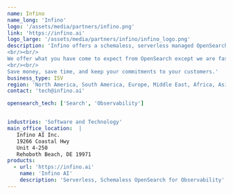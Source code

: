 ```yaml
---
name: Infino
name_long: 'Infino'
logo: '/assets/media/partners/infino.png'
link: 'https://infino.ai'
logo_large: '/assets/media/partners/infino/infino_logo.png'
description: 'Infino offers a schemaless, serverless managed OpenSearch service. Founded by former AWS OpenSearch engineers, we have replaced Lucene with a next-gen proprietary engine optimized for Observability use cases and internal developer platforms. 
<br/><br/>
We offer what you have come to expect from OpenSearch except we are faster and with more observability features. Store logs, metrics, traces, code, tickets, etc. in one index. Query all your data at once via languages you already know: Natural language, Query DSL, PromQL, SQL, PPL, etc. Ask questions you simply could not ask with Lucene. Scale and manage your data more simply: No snapshots, no mapping explosions, no slow aggregations, and no cluster management.
<br/><br/>
Save money, save time, and keep your commitments to your customers.'
business_type: ISV
region: 'North America, South America, Europe, Middle East, Africa, Asia Pacific, Australia'
contact: 'tech@infino.ai'

opensearch_tech: ['Search', 'Observability']


industries: 'Software and Technology'
main_office_location:  |
   Infino AI Inc.
   19266 Coastal Hwy
   Unit 4-250
   Rehoboth Beach, DE 19971
products:
  - url: 'https://infino.ai'
    name: 'Infino AI'
    description: 'Serverless, Schemaless OpenSearch for Observability'
---
```

